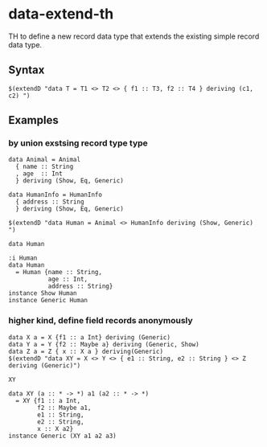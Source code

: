 # data-extend-th

TH to define a new record data type that extends the existing simple record data type.

## Syntax
```
$(extendD "data T = T1 <> T2 <> { f1 :: T3, f2 :: T4 } deriving (c1, c2) ")
```

## Examples

### by union exstsing record type type

```
data Animal = Animal
  { name :: String
  , age  :: Int
  } deriving (Show, Eq, Generic)

data HumanInfo = HumanInfo
  { address :: String
  } deriving (Show, Eq, Generic)

$(extendD "data Human = Animal <> HumanInfo deriving (Show, Generic) ")
```

`data Human`

```
:i Human
data Human
  = Human {name :: String,
           age :: Int,
           address :: String}
instance Show Human
instance Generic Human
```

### higher kind, define field records anonymously

```
data X a = X {f1 :: a Int} deriving (Generic)
data Y a = Y {f2 :: Maybe a} deriving (Generic, Show)
data Z a = Z { x :: X a } deriving(Generic)
$(extendD "data XY = X <> Y <> { e1 :: String, e2 :: String } <> Z deriving (Generic)")
```

`XY`
```
data XY (a :: * -> *) a1 (a2 :: * -> *)
  = XY {f1 :: a Int,
        f2 :: Maybe a1,
        e1 :: String,
        e2 :: String,
        x :: X a2}
instance Generic (XY a1 a2 a3)
```
